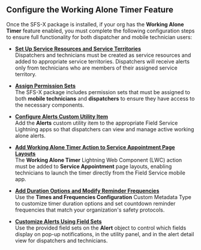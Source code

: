 ## Configure the Working Alone Timer Feature

Once the SFS-X package is installed, if your org has the **Working Alone Timer** feature enabled, you must complete the following configuration steps to ensure full functionality for both dispatcher and mobile technician users:

- [**Set Up Service Resources and Service Territories**](wat-config-setup-service-resource.md)  
  Dispatchers and technicians must be created as service resources and added to appropriate service territories. Dispatchers will receive alerts only from technicians who are members of their assigned service territory.

- **[Assign Permission Sets](#)**  
  The SFS-X package includes permission sets that must be assigned to both **mobile technicians** and **dispatchers** to ensure they have access to the necessary components.

- **[Configure Alerts Custom Utility Item](#)**  
  Add the **Alerts** custom utility item to the appropriate Field Service Lightning apps so that dispatchers can view and manage active working alone alerts.

- **[Add Working Alone Timer Action to Service Appointment Page Layouts](#)**  
  The **Working Alone Timer** Lightning Web Component (LWC) action must be added to **Service Appointment** page layouts, enabling technicians to launch the timer directly from the Field Service mobile app.

- **[Add Duration Options and Modify Reminder Frequencies](#)**  
  Use the **Times and Frequencies Configuration** Custom Metadata Type to customize timer duration options and set countdown reminder frequencies that match your organization's safety protocols.

- **[Customize Alerts Using Field Sets](#)**  
  Use the provided field sets on the **Alert** object to control which fields display on pop-up notifications, in the utility panel, and in the alert detail view for dispatchers and technicians.
